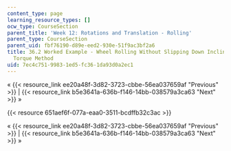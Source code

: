 ```yaml
---
content_type: page
learning_resource_types: []
ocw_type: CourseSection
parent_title: 'Week 12: Rotations and Translation - Rolling'
parent_type: CourseSection
parent_uid: fbf76190-d89e-eed2-930e-51f9ac3bf2a6
title: 36.2 Worked Example - Wheel Rolling Without Slipping Down Inclined Plane -
  Torque Method
uid: 7ec4c751-9983-1ed5-fc36-1da93d0a2ec1
---
```


« {{< resource_link ee20a48f-3d82-3723-cbbe-56ea037659af "Previous" >}} | {{< resource_link b5e3641a-636b-f146-14bb-038579a3ca63 "Next" >}} »

{{< resource 651aef6f-077a-eaa0-3511-bcdffb32c3ac >}}

« {{< resource_link ee20a48f-3d82-3723-cbbe-56ea037659af "Previous" >}} | {{< resource_link b5e3641a-636b-f146-14bb-038579a3ca63 "Next" >}} »